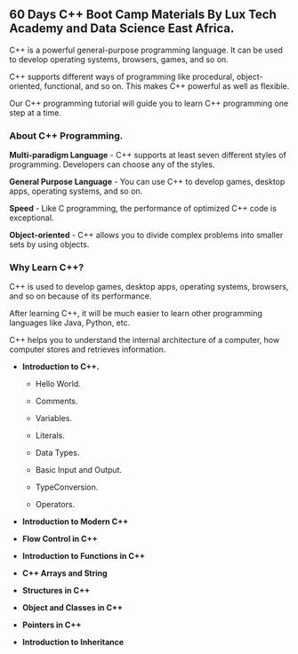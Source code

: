 ## **60 Days C++ Boot Camp Materials By Lux Tech Academy and Data Science East Africa.**

C++ is a powerful general-purpose programming language. It can be used to develop operating systems, browsers, games, and so on. 

C++ supports different ways of programming like procedural, object-oriented, functional, and so on. This makes C++ powerful as well as flexible.

Our C++ programming tutorial will guide you to learn C++ programming one step at a time. 



### **About C++ Programming.**

**Multi-paradigm Language** - C++ supports at least seven different styles of programming. Developers can choose any of the styles.

**General Purpose Language** - You can use C++ to develop games, desktop apps, operating systems, and so on.

**Speed** - Like C programming, the performance of optimized C++ code is exceptional.

**Object-oriented** - C++ allows you to divide complex problems into smaller sets by using objects.

### **Why Learn C++?**
C++ is used to develop games, desktop apps, operating systems, browsers, and so on because of its performance.

After learning C++, it will be much easier to learn other programming languages like Java, Python, etc.

C++ helps you to understand the internal architecture of a computer, how computer stores and retrieves information.


- **Introduction to C++.**

	- Hello World.

	- Comments.

	- Variables.

	- Literals.

	- Data Types.

	- Basic Input and Output.

	- TypeConversion.

	- Operators. 

- **Introduction to Modern C++**

- **Flow Control in C++**

- **Introduction to Functions in C++**

- **C++ Arrays and String**

- **Structures in C++**

- **Object and  Classes in C++**

- **Pointers in C++**

- **Introduction to Inheritance**
